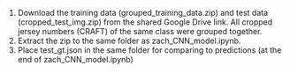 1. Download the training data (grouped_training_data.zip) and test data (cropped_test_img.zip) from the shared Google Drive link. All cropped jersey numbers (CRAFT) of the same class were grouped together.
2. Extract the zip to the same folder as zach_CNN_model.ipynb.
3. Place test_gt.json in the same folder for comparing to predictions (at the end of zach_CNN_model.ipynb)
